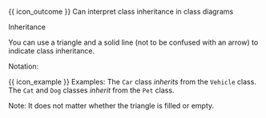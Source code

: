 <span id="prereqs"></span>

<span id="outcomes">{{ icon_outcome }} Can interpret class inheritance in class diagrams</span>

<span id="title">Inheritance</span>

<div id="body">

You can use a triangle and a solid line (not to be confused with an arrow) to indicate class inheritance.

Notation:

<pic eager src="{{baseUrl}}/uml/classDiagrams/classInheritance/what/images/notation.png" height="120" />
<p/>

<box>

{{ icon_example }} Examples: The `Car` class _inherits_ from the `Vehicle` class. The `Cat` and `Dog` classes _inherit_ from the `Pet` class.

<pic eager src="{{baseUrl}}/uml/classDiagrams/classInheritance/what/images/examples.png" height="120" />
<p/>

</box>

Note: It does not matter whether the triangle is filled or empty.

</div>

<div id="extras">
</div>
